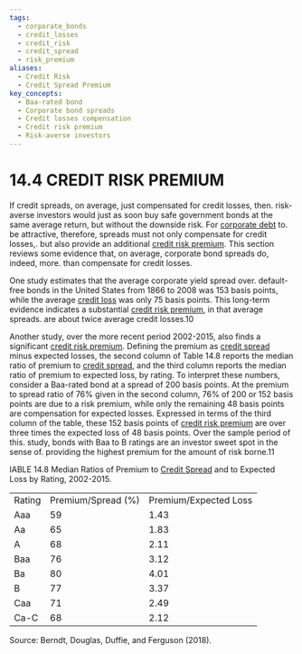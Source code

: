 ```yaml
---
tags:
  - corporate_bonds
  - credit_losses
  - credit_risk
  - credit_spread
  - risk_premium
aliases:
  - Credit Risk
  - Credit Spread Premium
key_concepts:
  - Baa-rated bond
  - Corporate bond spreads
  - Credit losses compensation
  - Credit risk premium
  - Risk-averse investors
---
```


# 14.4 CREDIT RISK PREMIUM  

If credit spreads, on average, just compensated for credit losses, then. risk-averse investors would just as soon buy safe government bonds at the same average return, but without the downside risk. For [corporate debt](Corporate%20Bonds%20and%20Loans.md) to. be attractive, therefore, spreads must not only compensate for credit losses,. but also provide an additional [credit risk premium](.md). This section reviews some evidence that, on average, corporate bond spreads do, indeed, more. than compensate for credit losses.  

One study estimates that the average corporate yield spread over. default-free bonds in the United States from 1866 to 2008 was 153 basis points, while the average [credit loss](Default%20Rates%20Recovery%20Rates%20and%20Credit%20Losses.md) was only 75 basis points. This long-term evidence indicates a substantial [credit risk premium](.md), in that average spreads. are about twice average credit losses.10  

Another study, over the more recent period 2002-2015, also finds a significant [credit risk premium](.md). Defining the premium as [credit spread](Cds-Equivalent%20Bond%20Spread.md) minus expected losses, the second column of Table 14.8 reports the median ratio of premium to [credit spread](Cds-Equivalent%20Bond%20Spread.md), and the third column reports the median ratio of premium to expected loss, by rating. To interpret these numbers, consider a Baa-rated bond at a spread of 200 basis points. At the premium to spread ratio of $76\%$ given in the second column, $76\%$ of 200 or 152 basis points are due to a risk premium, while only the remaining 48 basis points are compensation for expected losses. Expressed in terms of the third column of the table, these 152 basis points of [credit risk premium](.md) are over three times the expected loss of 48 basis points. Over the sample period of this. study, bonds with Baa to B ratings are an investor sweet spot in the sense of. providing the highest premium for the amount of risk borne.11  

IABLE 14.8 Median Ratios of Premium to [Credit Spread](Cds-Equivalent%20Bond%20Spread.md) and to Expected Loss by Rating, 2002-2015.   


<html><body><table><tr><td>Rating</td><td>Premium/Spread (%)</td><td>Premium/Expected Loss</td></tr><tr><td>Aaa</td><td>59</td><td>1.43</td></tr><tr><td>Aa</td><td>65</td><td>1.83</td></tr><tr><td>A</td><td>68</td><td>2.11</td></tr><tr><td>Baa</td><td>76</td><td>3.12</td></tr><tr><td>Ba</td><td>80</td><td>4.01</td></tr><tr><td>B</td><td>77</td><td>3.37</td></tr><tr><td>Caa</td><td>71</td><td>2.49</td></tr><tr><td>Ca-C</td><td>68</td><td>2.12</td></tr></table></body></html>

Source: Berndt, Douglas, Duffie, and Ferguson (2018).  